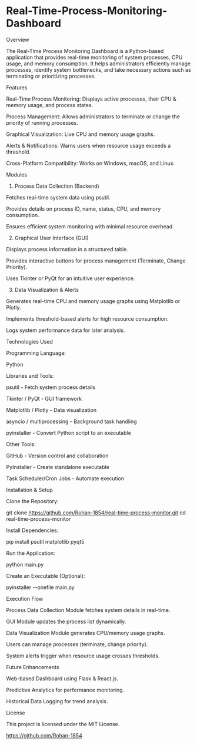 # Real-Time-Process-Monitoring-Dashboard

Overview

The Real-Time Process Monitoring Dashboard is a Python-based application that provides real-time monitoring of system processes, CPU usage, and memory consumption. It helps administrators efficiently manage processes, identify system bottlenecks, and take necessary actions such as terminating or prioritizing processes.

Features

Real-Time Process Monitoring: Displays active processes, their CPU & memory usage, and process states.

Process Management: Allows administrators to terminate or change the priority of running processes.

Graphical Visualization: Live CPU and memory usage graphs.

Alerts & Notifications: Warns users when resource usage exceeds a threshold.

Cross-Platform Compatibility: Works on Windows, macOS, and Linux.

Modules

1. Process Data Collection (Backend)

Fetches real-time system data using psutil.

Provides details on process ID, name, status, CPU, and memory consumption.

Ensures efficient system monitoring with minimal resource overhead.

2. Graphical User Interface (GUI)

Displays process information in a structured table.

Provides interactive buttons for process management (Terminate, Change Priority).

Uses Tkinter or PyQt for an intuitive user experience.

3. Data Visualization & Alerts

Generates real-time CPU and memory usage graphs using Matplotlib or Plotly.

Implements threshold-based alerts for high resource consumption.

Logs system performance data for later analysis.

Technologies Used

Programming Language:

Python

Libraries and Tools:

psutil - Fetch system process details

Tkinter / PyQt - GUI framework

Matplotlib / Plotly - Data visualization

asyncio / multiprocessing - Background task handling

pyinstaller - Convert Python script to an executable

Other Tools:

GitHub - Version control and collaboration

PyInstaller - Create standalone executable

Task Scheduler/Cron Jobs - Automate execution

Installation & Setup

Clone the Repository:

git clone https://github.com/Rohan-1854/real-time-process-monitor.git
cd real-time-process-monitor

Install Dependencies:

pip install psutil matplotlib pyqt5

Run the Application:

python main.py

Create an Executable (Optional):

pyinstaller --onefile main.py

Execution Flow

Process Data Collection Module fetches system details in real-time.

GUI Module updates the process list dynamically.

Data Visualization Module generates CPU/memory usage graphs.

Users can manage processes (terminate, change priority).

System alerts trigger when resource usage crosses thresholds.

Future Enhancements

Web-based Dashboard using Flask & React.js.

Predictive Analytics for performance monitoring.

Historical Data Logging for trend analysis.

License

This project is licensed under the MIT License.

https://github.com/Rohan-1854
